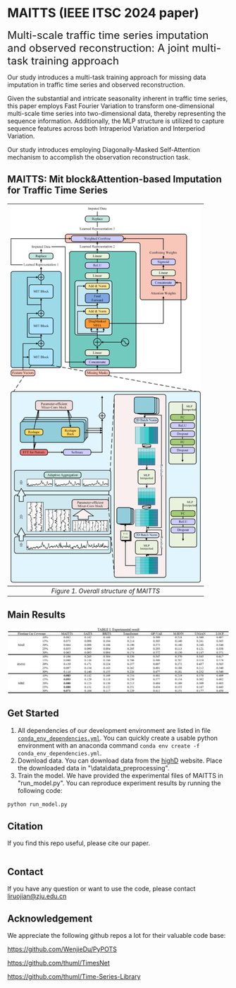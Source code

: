 # MAITTS (IEEE ITSC 2024 paper)

<font size=5.5>Multi-scale traffic time series imputation and observed reconstruction: A joint multi-task training approach</font>

Our study introduces a multi-task training approach for missing data imputation in traffic time series and observed reconstruction. 

Given the substantial and intricate seasonality inherent in traffic time series, this paper employs Fast Fourier Variation to transform one-dimensional multi-scale time series into two-dimensional data, thereby representing the sequence information. Additionally, the MLP structure is utilized to capture sequence features across both Intraperiod Variation and Interperiod Variation. 

Our study introduces employing Diagonally-Masked Self-Attention mechanism to accomplish the observation reconstruction task. 

## MAITTS: Mit block&Attention-based Imputation for Traffic Time Series
| ![Figure1](/figs/MAITTS_structure.png)  |
| :-------------------------------------: |
| *Figure 1. Overall structure of MAITTS* |


## Main Results
![experimental_result](/figs/experimental_result.png)


## Get Started

1. All dependencies of our development environment are listed in file [`conda_env_dependencies.yml`](conda_env_dependencies.yml). You can quickly create a usable python environment with an anaconda command `conda env create -f conda_env_dependencies.yml`.
2. Download data. You can download data from the [highD](https://levelxdata.com/highd-dataset/) website. Place the downloaded data in "\data\data_preprocessing".
3. Train the model. We have provided the experimental files of MAITTS in "run_model.py". You can reproduce  experiment results by running the following  code:

```bash
python run_model.py
```


## Citation

If you find this repo useful, please cite our paper. 

```

```




## Contact

If you have any question or want to use the code, please contact liruojian@zju.edu.cn

## Acknowledgement

We appreciate the following github repos a lot for their valuable code base:

https://github.com/WenjieDu/PyPOTS

https://github.com/thuml/TimesNet

https://github.com/thuml/Time-Series-Library

